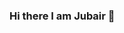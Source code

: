 ### Hi there I am Jubair 👋

<!--
**ABUJUBAIR111/ABUJUBAIR111** is a ✨ _special_ ✨ repository because its `README.md` (this file) appears on your GitHub profile.

Here are some ideas to get you started:

- 🔭 I’m currently working on Web Development
- 🌱 I’m currently learning Myself
- 👯 I’m looking to collaborate with a Dynamic Company
- 🤔 I’m looking for help with ...
- 💬 Ask me about Anything
- 📫 How to reach me: jubair103411@gmail.com/01765947454
- 😄 Pronouns: ...
- ⚡ Fun fact: I like to watch movie ....
-->
